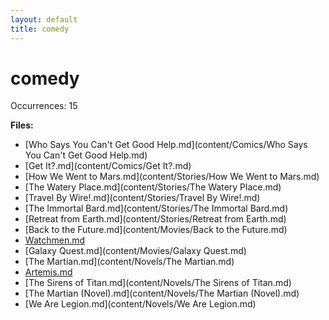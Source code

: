 ```yaml
---
layout: default
title: comedy
---
```

# comedy

Occurrences: 15

**Files:**

- [Who Says You Can't Get Good Help.md](content/Comics/Who Says You Can't Get Good Help.md)
- [Get It?.md](content/Comics/Get It?.md)
- [How We Went to Mars.md](content/Stories/How We Went to Mars.md)
- [The Watery Place.md](content/Stories/The Watery Place.md)
- [Travel By Wire!.md](content/Stories/Travel By Wire!.md)
- [The Immortal Bard.md](content/Stories/The Immortal Bard.md)
- [Retreat from Earth.md](content/Stories/Retreat from Earth.md)
- [Back to the Future.md](content/Movies/Back to the Future.md)
- [Watchmen.md](content/Movies/Watchmen.md)
- [Galaxy Quest.md](content/Movies/Galaxy Quest.md)
- [The Martian.md](content/Novels/The Martian.md)
- [Artemis.md](content/Novels/Artemis.md)
- [The Sirens of Titan.md](content/Novels/The Sirens of Titan.md)
- [The Martian (Novel).md](content/Novels/The Martian (Novel).md)
- [We Are Legion.md](content/Novels/We Are Legion.md)

